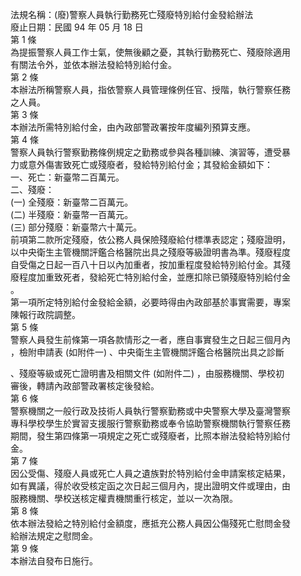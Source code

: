 法規名稱：(廢)警察人員執行勤務死亡殘廢特別給付金發給辦法  
廢止日期：民國 94 年 05 月 18 日  
第 1 條  
為提振警察人員工作士氣，使無後顧之憂，其執行勤務死亡、殘廢除適用  
有關法令外，並依本辦法發給特別給付金。  
第 2 條  
本辦法所稱警察人員，指依警察人員管理條例任官、授階，執行警察任務  
之人員。  
第 3 條  
本辦法所需特別給付金，由內政部警政署按年度編列預算支應。  
第 4 條  
警察人員執行警察勤務條例規定之勤務或參與各種訓練、演習等，遭受暴  
力或意外傷害致死亡或殘廢者，發給特別給付金；其發給金額如下：  
一、死亡：新臺幣二百萬元。  
二、殘廢：  
(一) 全殘廢：新臺幣二百萬元。  
(二) 半殘廢：新臺幣一百萬元。  
(三) 部分殘廢：新臺幣六十萬元。  
前項第二款所定殘廢，依公務人員保險殘廢給付標準表認定；殘廢證明，  
以中央衛生主管機關評鑑合格醫院出具之殘廢等級證明書為準。殘廢程度  
自受傷之日起一百八十日以內加重者，按加重程度發給特別給付金。其殘  
廢程度加重致死者，發給死亡特別給付金，並應扣除已領殘廢特別給付金  
。  
第一項所定特別給付金發給金額，必要時得由內政部基於事實需要，專案  
陳報行政院調整。  
第 5 條  
警察人員發生前條第一項各款情形之一者，應自事實發生之日起三個月內  
，檢附申請表 (如附件一) 、中央衛生主管機關評鑑合格醫院出具之診斷  


、殘廢等級或死亡證明書及相關文件 (如附件二) ，由服務機關、學校初  
審後，轉請內政部警政署核定後發給。  
第 6 條  
警察機關之一般行政及技術人員執行警察勤務或中央警察大學及臺灣警察  
專科學校學生於實習支援服行警察勤務或奉令協助警察機關執行警察任務  
期間，發生第四條第一項規定之死亡或殘廢者，比照本辦法發給特別給付  
金。  
第 7 條  
因公受傷、殘廢人員或死亡人員之遺族對於特別給付金申請案核定結果，  
如有異議，得於收受核定函之次日起三個月內，提出證明文件或理由，由  
服務機關、學校送核定權責機關重行核定，並以一次為限。  
第 8 條  
依本辦法發給之特別給付金額度，應抵充公務人員因公傷殘死亡慰問金發  
給辦法規定之慰問金。  
第 9 條  
本辦法自發布日施行。  


